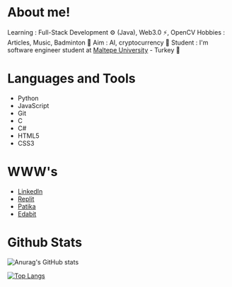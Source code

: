 # About me!
Learning : Full-Stack Development ⚙️ (Java), Web3.0 ⚡, OpenCV
Hobbies : Articles, Music, Badminton 🏸
Aim : AI, cryptocurrency 🚩
Student : I'm software engineer student at [Maltepe University](https://www.maltepe.edu.tr/) - Turkey 📖

# Languages and Tools
- Python
- JavaScript
- Git
- C
- C#
- HTML5
- CSS3

# WWW's
- [LinkedIn](www.linkedin.com/in/orkun-kurul)
- [Replit](https://replit.com/@Razortype)
- [Patika](https://app.patika.dev/razortype)
- [Edabit](https://edabit.com/user/iP7wNofhZXTkJ9ryG)

# Github Stats
![Anurag's GitHub stats](https://github-readme-stats.vercel.app/api?username=razortype&theme=radical&show_icons=true)

[![Top Langs](https://github-readme-stats.vercel.app/api/top-langs/?username=razortype&layout=compact&theme=dark)](https://github.com/anuraghazra/github-readme-stats)
